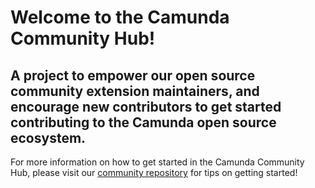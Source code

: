 # Welcome to the Camunda Community Hub!

## A project to empower our open source community extension maintainers, and encourage new contributors to get started contributing to the Camunda open source ecosystem.

For more information on how to get started in the Camunda Community Hub, please visit our [community repository](https://github.com/Camunda-Community-Hub/community) for tips on getting started! 

